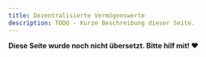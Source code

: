 ```yaml
---
title: Dezentralisierte Vermögenswerte
description: TODO - Kurze Beschreibung dieser Seite.
---
```


**Diese Seite wurde noch nicht übersetzt. Bitte hilf mit! ❤**
